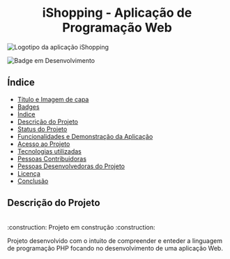 

<h1 align="center"> iShopping - Aplicação de Programação Web </h1> 

![Logotipo da aplicação iShopping](https://user-images.githubusercontent.com/71740181/180852698-1f6e4b25-fd16-42ee-93ed-fdc6c83d45c3.png)

![Badge em Desenvolvimento](http://img.shields.io/static/v1?label=STATUS&message=EM%20DESENVOLVIMENTO&color=GREEN&style=for-the-badge)

## Índice 

* [Título e Imagem de capa](#Título-e-Imagem-de-capa)
* [Badges](#badges)
* [Índice](#índice)
* [Descrição do Projeto](#descrição-do-projeto)
* [Status do Projeto](#status-do-Projeto)
* [Funcionalidades e Demonstração da Aplicação](#funcionalidades-e-demonstração-da-aplicação)
* [Acesso ao Projeto](#acesso-ao-projeto)
* [Tecnologias utilizadas](#tecnologias-utilizadas)
* [Pessoas Contribuidoras](#pessoas-contribuidoras)
* [Pessoas Desenvolvedoras do Projeto](#pessoas-desenvolvedoras)
* [Licença](#licença)
* [Conclusão](#conclusão)

<h2> Descrição do Projeto </h2> 
<br>
:construction: Projeto em construção :construction:
<br>

Projeto desenvolvido com o intuito de compreender e enteder a linguagem de programação PHP focando no desenvolvimento de uma aplicação Web.
